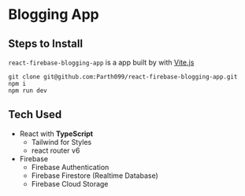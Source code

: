 # Blogging App

## Steps to Install
`react-firebase-blogging-app` is a app built by with [Vite.js](https://vitejs.dev)

```text
git clone git@github.com:Parth099/react-firebase-blogging-app.git
npm i
npm run dev
```

## Tech Used

- React with **TypeScript**
    - Tailwind for Styles
    - react router v6
- Firebase
    - Firebase Authentication
    - Firebase Firestore (Realtime Database)
    - Firebase Cloud Storage
